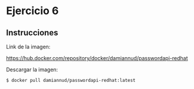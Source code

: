 # Ejercicio 6

## Instrucciones

Link de la imagen:

https://hub.docker.com/repository/docker/damiannud/passwordapi-redhat

Descargar la imagen:

`$ docker pull damiannud/passwordapi-redhat:latest`
